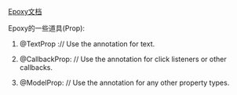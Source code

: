 [Epoxy文档](https://github.com/airbnb/epoxy#basic-usage)

Epoxy的一些道具(Prop):
1. @TextProp :// Use the annotation for text.

2. @CallbackProp: // Use the annotation for click listeners or other callbacks.

3. @ModelProp: // Use the annotation for any other property types.